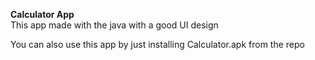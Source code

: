 **Calculator App**  
This app made with the java with a good UI design

You can also use this app by just installing Calculator.apk from the repo

